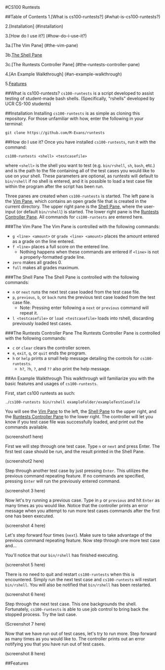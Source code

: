 #CS100 Runtests

##Table of Contents
1.[What is cs100-runtests?] (#what-is-cs100-runtests?)

2.[Installation] (#installation)

3.[How do I use it?] (#how-do-i-use-it?)

  3a.[The Vim Pane] (#the-vim-pane)

  3b.[The Shell Pane](#the-shell-pane)

  3c.[The Runtests Controller Pane] (#the-runtests-controller-pane)

4.[An Example Walkthrough] (#an-example-walkthrough)

5.[Features](#features)

##What is cs100-runtests?
``cs100-runtests`` is a script developed to assist testing of student-made bash shells.
(Specifically, "rshells" developed by UCR CS-100 students)

##Installation
Installing ``cs100-runtests`` is as simple as cloning this repository. For those unfamiliar with how, enter the following in your terminal:
```
git clone https://github.com/M-Evans/runtests
```

##How do I use it?
Once you have installed ``cs100-runtests``, run it with the command:
```
cs100-runtests <shell> <testcasefile>
```
where ``<shell>`` is the shell you want to test (e.g. ``bin/rshell``, ``sh``, ``bash``, etc.) and <testcasefile> is the path to the file containing all of the test cases you would like to use on your shell.
These parameters are optional, as runtests will default to ``bin/rshell`` if no shell is entered, and it is possible to load a test case file within the program after the script has been run.

Three panes are created when ``cs100-runtests`` is started.
The left pane is the [Vim Pane](#the-vim-pane), which contains an open grade file that is created in the current directory. 
The upper right pane is the [Shell Pane](#the-shell-pane), where the user-input <shell> (or default ``bin/rshell``) is started.
The lower right pane is the [Runtests Controller Pane](#the-runtests-controller-pane). All commands for ``cs100-runtests`` are entered here.

###The Vim Pane
The Vim Pane is controlled with the following commands:
* ``g <line> <amount>`` or ``grade <line> <amount>`` places the amount entered as a grade on the line entered.
* ``f <line>`` places a full score on the entered line. 
  * Nothing happens when these commands are entered if ``<line>`` is not a properly-formatted grade line.
* ``zero`` makes all grades 0.
* ``full`` makes all grades maximum.

###The Shell Pane
The Shell Pane is controlled with the following commands:
* ``n`` or ``next`` runs the next test case loaded from the test case file.
* ``p``, ``previous``, ``b``, or ``back`` runs the previous test case loaded from the test case file.
  * Note: Pressing enter following a ``next`` or ``previous`` command will repeat it.
* ``l <testcasefile>`` or ``load <testcasefile>`` loads <testcasefile> into rshell, discarding previously loaded test cases.

###The Runtests Controller Pane
The Runtests Controller Pane is controlled with the following commands:
* ``c`` or ``clear`` clears the controller screen.
* ``e``, ``exit``, ``q``, or ``quit`` ends the program.
* ``h`` or ``help`` prints a small help message detailing the controls for ``cs100-runtests``.
  * ``h?``, ``?h``, ``?``, and ``??`` also print the help message.

##An Example Walkthrough
This walkthrough will familiarize you with the basic features and usages of ``cs100-runtests``.

First, start cs100 runtests as such:
```
./cs100-runtests bin/rshell exampleFolder/exampleTestCaseFile
```

You will see the [Vim Pane](#the-vim-pane) to the left, the [Shell Pane](#the-shell-pane) to the upper right, and the [Runtests Controller Pane](#the-runtest-controller-pane) to the lower right. 
The controller will let you know if you test case file was successfully loaded, and print out the commands available.

(screenshot1 here)

First we will step through one test case. Type ``n`` or ``next`` and press Enter. 
The first test case should be run, and the result printed in the Shell Pane.

(screenshot2 here)

Step through another test case by just pressing ``Enter``. 
This utilizes the previous command repeating feature. 
If no commands are specified, pressing ``Enter`` will run the previously entered command.

(screenshot 3 here)

Now let's try running a previous case. 
Type in ``p`` or ``previous`` and hit ``Enter`` as many times as you would like. 
Notice that the controller prints an error message when you attempt to run more test cases commands after the first one has been executed.

(screenshot 4 here)

Let's step forward four times (``next``). Make sure to take advantage of the previous command repeating feature. 
Now step through one more test case and...

You'll notice that our ``bin/rshell`` has finished executing. 

(screenshot 5 here)

There is no need to quit and restart ``cs100-runtests`` when this is encountered. 
Simply run the next test case and ``cs100-runtests`` will restart ``bin/rshell``. 
You will also be notified that ``bin/rshell`` has been restarted.

(screenshot 6 here)

Step through the next test case. This one backgrounds the shell.
Fortunately, ``cs100-runtests`` is able to use job control to bring back the stopped process. Try the last case.

(Screenshot 7 here)

Now that we have run out of test cases, let's try to run more. 
Step forward as many times as you would like to. The controller prints out an error notifying you that you have run out of test cases.

(screenshot 8 here)



##Features
